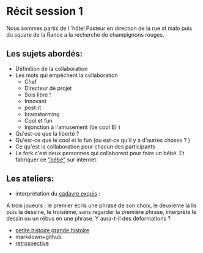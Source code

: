 # Récit session 1

Nous sommes partis de l 'hôtel Pasteur en direction de la rue st malo puis du square de la Rance a la recherche de champignons rouges.

## Les sujets abordés:

+ Définition de la collaboration
+ Les mots qui empêchent la collaboration
  + Chef
  + Directeur de projet
  + Sois libre !
  + Innovant
  + post-it
  + brainstorming
  + Cool et fun
  + Injonction à l'amusement (be cool B) )
+ Qu'est-ce que la liberté ?
+ Qu'est-ce que le cool et le fun (ou est-ce qu'il y a d'autres choses ? )
+ Ce qu'est la collaboration pour chacun des participants
+ Le fork c'est deux personnes qui collaborent pour faire un bébé. Et fabriquer ce ["bébé"](http://walkingdev.fr/#walkingdev/labncollab/blob/master/README.md) sur internet.

## Les ateliers:

+ interprétation du [cadavre exquis](https://fr.wikipedia.org/wiki/Cadavre_exquis_(jeu)#D.C3.A9finition.2C_historique.2C_r.C3.A8gles_et_cr.C3.A9ateur) :

A trois joueurs : le premier écris une phrase de son choix, le deuxième la lis puis la dessine, le troisième, sans regarder la première phrase, interprète le dessin ou un rébus en une phrase. Y aura-t-il des déformations ? 
+ [petite histoire grande histoire](http://loire-hauteloire.centres-sociaux.fr/files/2015/02/Scop-le-Pav%C3%A9-Petite-histoire-grande-Histoire-Document-d%C3%A9taill%C3%A9.pdf)
+ markdown+github
+ [retrospective](http://www.multibao.org/#nomades/camps/blob/master/indie_camp_kerbors_2016/retrospective_mi_parcours.md)
